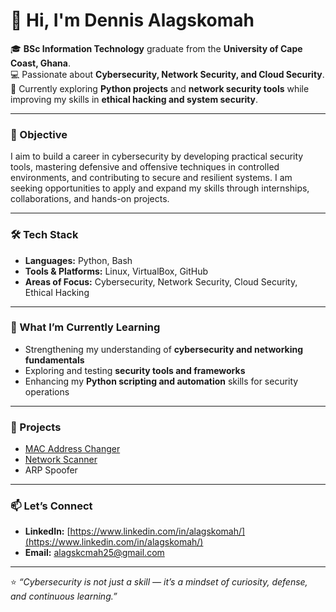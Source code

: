 # 👋 Hi, I'm Dennis Alagskomah

🎓 **BSc Information Technology** graduate from the **University of Cape Coast, Ghana**.  
💻 Passionate about **Cybersecurity, Network Security, and Cloud Security**.  
🚀 Currently exploring **Python projects** and **network security tools** while improving my skills in **ethical hacking and system security**.  

---

### 🎯 Objective
I aim to build a career in cybersecurity by developing practical security tools, mastering defensive and offensive techniques in controlled environments, and contributing to secure and resilient systems. I am seeking opportunities to apply and expand my skills through internships, collaborations, and hands-on projects.

---

### 🛠️ Tech Stack
- **Languages:** Python, Bash 
- **Tools & Platforms:** Linux, VirtualBox, GitHub
- **Areas of Focus:** Cybersecurity, Network Security, Cloud Security, Ethical Hacking  

---

### 🌱 What I’m Currently Learning
- Strengthening my understanding of **cybersecurity and networking fundamentals**  
- Exploring and testing **security tools and frameworks**  
- Enhancing my **Python scripting and automation** skills for security operations  

---

### 🧩 Projects
- <a href="https://github.com/alagskomahd/MAC-Address-Changer"> MAC Address Changer </a>
- <a href="https://github.com/alagskomahd/Network-Scanner"> Network Scanner </a>
- ARP Spoofer  

---

### 📫 Let’s Connect
- **LinkedIn:** [https://www.linkedin.com/in/alagskomah/](https://www.linkedin.com/in/alagskomah/)  
- **Email:** alagskcmah25@gmail.com  

---

⭐ _“Cybersecurity is not just a skill — it’s a mindset of curiosity, defense, and continuous learning.”_
